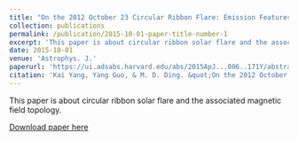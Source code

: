 ```yaml
---
title: "On the 2012 October 23 Circular Ribbon Flare: Emission Features and Magnetic Topology"
collection: publications
permalink: /publication/2015-10-01-paper-title-number-1
excerpt: 'This paper is about circular ribbon solar flare and the associated magnetic field topology.'
date: 2015-10-01
venue: 'Astrophys. J.'
paperurl: 'https://ui.adsabs.harvard.edu/abs/2015ApJ...806..171Y/abstract'
citation: 'Kai Yang, Yang Guo, & M. D. Ding. &quot;On the 2012 October 23 Circular Ribbon Flare: Emission Features and Magnetic Topology,&quot; <i>Astrophys. J.</i> 806, 171.'
---
```

This paper is about circular ribbon solar flare and the associated magnetic field topology.

[Download paper here](https://ui.adsabs.harvard.edu/abs/2015ApJ...806..171Y/abstract)

<!-- Recommended citation: Your Name, You. (2015). "Paper Title Number 3." <i>Journal 1</i>. 1(3). -->